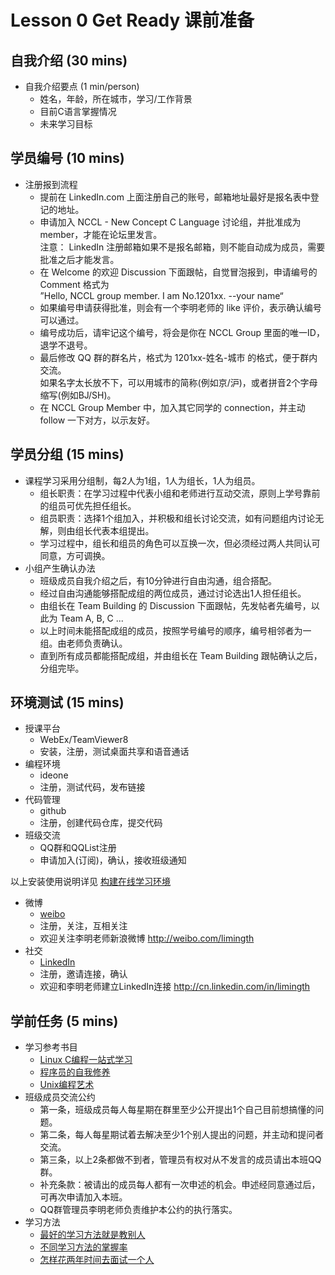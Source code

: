 # Lesson 0     Get Ready 课前准备

## 自我介绍 (30 mins)

* 自我介绍要点 (1 min/person)
	- 姓名，年龄，所在城市，学习/工作背景
	- 目前C语言掌握情况
	- 未来学习目标
	
## 学员编号 (10 mins)
* 注册报到流程
	- 提前在 LinkedIn.com 上面注册自己的账号，邮箱地址最好是报名表中登记的地址。
	- 申请加入 NCCL - New Concept C Language 讨论组，并批准成为 member，才能在论坛里发言。  
	    注意： LinkedIn 注册邮箱如果不是报名邮箱，则不能自动成为成员，需要批准之后才能发言。
	- 在 Welcome 的欢迎 Discussion 下面跟帖，自觉冒泡报到，申请编号的 Comment 格式为  
  		”Hello, NCCL group member. I am No.1201xx. --your name“
	- 如果编号申请获得批准，则会有一个李明老师的 like 评价，表示确认编号可以通过。
	- 编号成功后，请牢记这个编号，将会是你在 NCCL Group 里面的唯一ID，退学不退号。
	- 最后修改 QQ 群的群名片，格式为 1201xx-姓名-城市 的格式，便于群内交流。  
	  如果名字太长放不下，可以用城市的简称(例如京/沪)，或者拼音2个字母缩写(例如BJ/SH)。
	- 在 NCCL Group Member 中，加入其它同学的 connection，并主动 follow 一下对方，以示友好。

## 学员分组 (15 mins)
* 课程学习采用分组制，每2人为1组，1人为组长，1人为组员。
	- 组长职责：在学习过程中代表小组和老师进行互动交流，原则上学号靠前的组员可优先担任组长。
	- 组员职责：选择1个组加入，并积极和组长讨论交流，如有问题组内讨论无解，则由组长代表本组提出。
	- 学习过程中，组长和组员的角色可以互换一次，但必须经过两人共同认可同意，方可调换。
* 小组产生确认办法
	- 班级成员自我介绍之后，有10分钟进行自由沟通，组合搭配。
	- 经过自由沟通能够搭配成组的两位成员，通过讨论选出1人担任组长。
	- 由组长在 Team Building 的 Discussion 下面跟帖，先发帖者先编号，以此为 Team A, B, C ...
	- 以上时间未能搭配成组的成员，按照学号编号的顺序，编号相邻者为一组。由老师负责确认。
	- 直到所有成员都能搭配成组，并由组长在 Team Building 跟帖确认之后，分组完毕。

## 环境测试 (15 mins)
* 授课平台
	- WebEx/TeamViewer8
	- 安装，注册，测试桌面共享和语音通话
* 编程环境 	
	- ideone
	- 注册，测试代码，发布链接
* 代码管理 	
	- github
	- 注册，创建代码仓库，提交代码
* 班级交流
	- QQ群和QQList注册
	- 申请加入(订阅)，确认，接收班级通知
		
以上安装使用说明详见 [构建在线学习环境](https://github.com/limingth/NCCL/blob/gh-pages/INSTALL.md)

* 微博	
	- [weibo](http://weibo.com)
	- 注册，关注，互相关注
	- 欢迎关注李明老师新浪微博 <http://weibo.com/limingth>
* 社交	
	- [LinkedIn](http://LinkedIn.com)
	- 注册，邀请连接，确认
	- 欢迎和李明老师建立LinkedIn连接 <http://cn.linkedin.com/in/limingth>


## 学前任务 (5 mins)
* 学习参考书目
	- [Linux C编程一站式学习](http://learn.akae.cn/media/index.html)
	- [程序员的自我修养](http://ishare.iask.sina.com.cn/f/10540809.html)
	- [Unix编程艺术](http://ishare.iask.sina.com.cn/f/10468232.html?retcode=0)
* 班级成员交流公约
	- 第一条，班级成员每人每星期在群里至少公开提出1个自己目前想搞懂的问题。
	- 第二条，每人每星期试着去解决至少1个别人提出的问题，并主动和提问者交流。
	- 第三条，以上2条都做不到者，管理员有权对从不发言的成员请出本班QQ群。
	- 补充条款：被请出的成员每人都有一次申述的机会。申述经同意通过后，可再次申请加入本班。
	- QQ群管理员李明老师负责维护本公约的执行落实。
* 学习方法
	- [最好的学习方法就是教别人](http://www.izhong.com/yiyou/article/2012090308283948779895)
	- [不同学习方法的掌握率](http://blog.163.com/laoshigao@yeah/blog/static/97270358201001073813209/) 
	- [怎样花两年时间去面试一个人](http://mindhacks.cn/2011/11/04/how-to-interview-a-person-for-two-years/)

